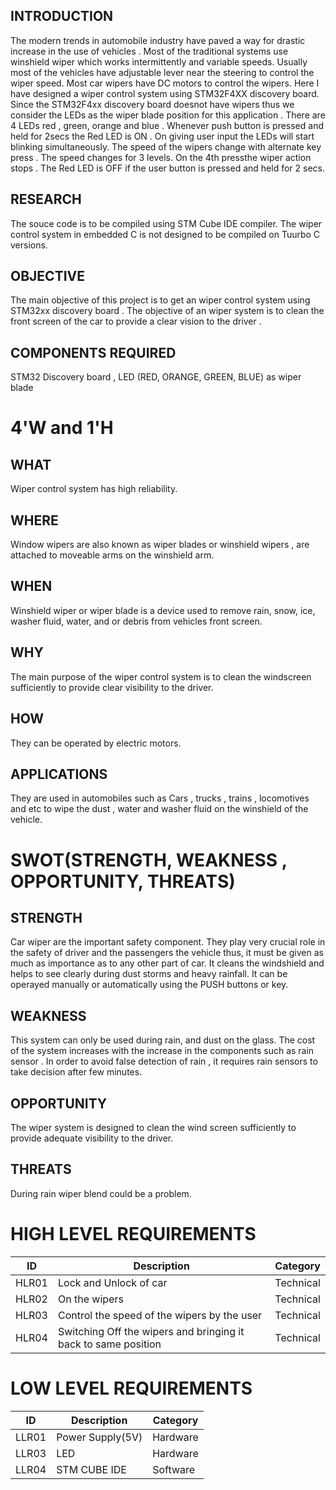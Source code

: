 ## INTRODUCTION

The modern trends in automobile industry have paved a way for drastic increase in the use of vehicles . Most of the traditional systems use winshield wiper which works intermittently and variable speeds. Usually most of the  vehicles have adjustable lever near the steering to control the wiper speed. Most car wipers have DC motors 
to control the wipers. Here I have designed a wiper control system using STM32F4XX discovery board. Since the STM32F4xx discovery board doesnot have wipers thus we consider the LEDs as the wiper blade position for this application . There are 4 LEDs red , green, orange and blue . Whenever push button is pressed and held for 2secs the  Red LED is ON . On giving user input the LEDs will start blinking simultaneously. The speed of the wipers change with alternate key press . The speed changes for 3 levels. On the 4th pressthe wiper action stops . The Red LED is OFF if the user button is pressed and held for 2 secs.


## RESEARCH

The souce code is to be compiled using STM Cube IDE compiler. The wiper control system in embedded C is not designed to be compiled on Tuurbo C versions.

## OBJECTIVE

The main objective of this project is to get an wiper control system using STM32xx discovery board . The objective of an wiper system is to clean the front screen of the car to provide a clear vision to the driver . 

## COMPONENTS REQUIRED
STM32 Discovery board , LED (RED, ORANGE, GREEN, BLUE) as wiper blade 

# 4'W and 1'H

## WHAT

 Wiper control system has high reliability.

## WHERE 

Window wipers are also known as wiper blades or winshield wipers  , are attached to moveable arms on the winshield arm.

## WHEN

Winshield wiper or wiper blade is a device used to remove rain, snow, ice, washer fluid, water, and or debris from vehicles front screen.

## WHY

The main purpose of the wiper control system is to clean the windscreen sufficiently to provide clear visibility to the driver.

## HOW

They can be operated by electric motors.

## APPLICATIONS

They are used in automobiles such as Cars , trucks , trains , locomotives and etc to wipe the dust , water and washer fluid on the winshield of the vehicle.

# SWOT(STRENGTH,  WEAKNESS , OPPORTUNITY, THREATS)

## STRENGTH

Car wiper are the important safety component.
They play very crucial role in the safety of driver and the passengers the vehicle thus, it must be given as much as importance as to any other  part of car. It cleans the windshield and helps to see clearly during dust storms and heavy rainfall.
It can be operayed manually or automatically using the PUSH buttons or key.

## WEAKNESS

This system can only be used during  rain, and dust on the glass. The cost of the system increases with the increase in the components such as rain sensor . In order to avoid false detection of rain , it requires rain sensors to take decision after few minutes.

## OPPORTUNITY

The wiper system is designed to clean the wind screen sufficiently to provide adequate visibility to the driver.

## THREATS

During rain wiper blend could be a problem.

# HIGH LEVEL REQUIREMENTS

| ID | Description | Category |
| --- | --- | --- | 
| HLR01 | Lock and Unlock of car | Technical |
| HLR02 | On the wipers  | Technical |
| HLR03 | Control the speed of the wipers by the user |Technical|
| HLR04 | Switching Off the wipers and bringing it back to same position  |Technical|

# LOW LEVEL REQUIREMENTS

| ID | Description | Category |
| --- | --- | --- | 
| LLR01 | Power Supply(5V) | Hardware |
| LLR03 | LED | Hardware |
| LLR04 | STM CUBE IDE |Software|







